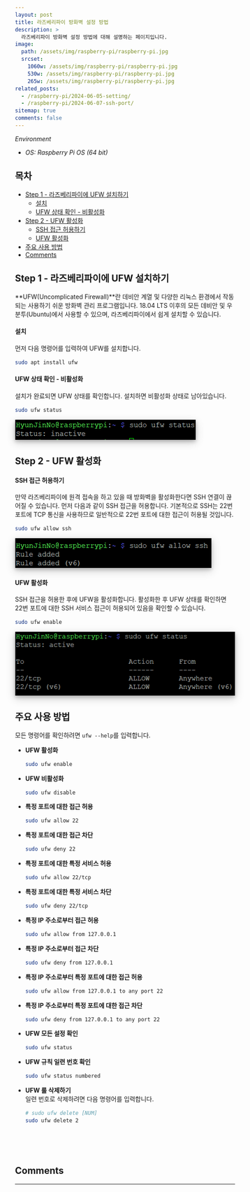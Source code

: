 ```yaml
---
layout: post
title: 라즈베리파이 방화벽 설정 방법
description: >
  라즈베리파이 방화벽 설정 방법에 대해 설명하는 페이지입니다.
image:
  path: /assets/img/raspberry-pi/raspberry-pi.jpg
  srcset:
    1060w: /assets/img/raspberry-pi/raspberry-pi.jpg
    530w: /assets/img/raspberry-pi/raspberry-pi.jpg
    265w: /assets/img/raspberry-pi/raspberry-pi.jpg
related_posts:
  - /raspberry-pi/2024-06-05-setting/
  - /raspberry-pi/2024-06-07-ssh-port/
sitemap: true
comments: false
---
```


<i>Environment</i>

- <i>OS: Raspberry Pi OS (64 bit)</i>

<h2>목차</h2>

- [Step 1 - 라즈베리파이에 UFW 설치하기](#step-1---라즈베리파이에-ufw-설치하기)
  - [설치](#설치)
  - [UFW 상태 확인 - 비활성화](#ufw-상태-확인---비활성화)
- [Step 2 - UFW 활성화](#step-2---ufw-활성화)
  - [SSH 접근 허용하기](#ssh-접근-허용하기)
  - [UFW 활성화](#ufw-활성화)
- [주요 사용 방법](#주요-사용-방법)
- [Comments](#comments)

## Step 1 - 라즈베리파이에 UFW 설치하기

**UFW(Uncomplicated Firewall)**란 데비안 계열 및 다양한 리눅스 환경에서 작동되는 사용하기 쉬운 방화벽 관리 프로그램입니다. 18.04 LTS 이후의 모든 데비안 및 우분투(Ubuntu)에서 사용할 수 있으며, 라즈베리파이에서 쉽게 설치할 수 있습니다.

#### 설치

먼저 다음 명령어를 입력하여 UFW를 설치합니다.

```bash
sudo apt install ufw
```

#### UFW 상태 확인 - 비활성화

설치가 완료되면 UFW 상태를 확인합니다. 설치하면 비활성화 상태로 남아있습니다.

```bash
sudo ufw status
```

<img src="/assets/img/raspberry-pi/ufw/ufw-status.png" alt="ufw-status" style="box-shadow: 0 4px 8px 0 rgba(0, 0, 0, 0.2), 0 6px 20px 0 rgba(0, 0, 0, 0.19);"/>

## Step 2 - UFW 활성화

#### SSH 접근 허용하기

만약 라즈베리파이에 원격 접속을 하고 있을 때 방화벽을 활성화한다면 SSH 연결이 끊어질 수 있습니다. 먼저 다음과 같이 SSH 접근을 허용합니다. 기본적으로 SSH는 22번 포트에 TCP 통신을 사용하므로 일반적으로 22번 포트에 대한 접근이 허용될 것입니다.

```bash
sudo ufw allow ssh
```

<img src="/assets/img/raspberry-pi/ufw/allow.png" alt="allow" style="box-shadow: 0 4px 8px 0 rgba(0, 0, 0, 0.2), 0 6px 20px 0 rgba(0, 0, 0, 0.19);"/>

#### UFW 활성화

SSH 접근을 허용한 후에 UFW을 활성화합니다. 활성화한 후 UFW 상태를 확인하면 22번 포트에 대한 SSH 서비스 접근이 허용되어 있음을 확인할 수 있습니다.

```bash
sudo ufw enable
```

<img src="/assets/img/raspberry-pi/ufw/enable.png" alt="enable" style="box-shadow: 0 4px 8px 0 rgba(0, 0, 0, 0.2), 0 6px 20px 0 rgba(0, 0, 0, 0.19);"/>

## 주요 사용 방법

모든 명령어를 확인하려면 `ufw --help`를 입력합니다.

- **UFW 활성화**
  ```bash
  sudo ufw enable
  ```
- **UFW 비활성화**
  ```bash
  sudo ufw disable
  ```
- **특정 포트에 대한 접근 허용**
  ```bash
  sudo ufw allow 22
  ```
- **특정 포트에 대한 접근 차단**
  ```bash
  sudo ufw deny 22
  ```
- **특정 포트에 대한 특정 서비스 허용**
  ```bash
  sudo ufw allow 22/tcp
  ```
- **특정 포트에 대한 특정 서비스 차단**
  ```bash
  sudo ufw deny 22/tcp
  ```
- **특정 IP 주소로부터 접근 허용**
  ```bash
  sudo ufw allow from 127.0.0.1
  ```
- **특정 IP 주소로부터 접근 차단**
  ```bash
  sudo ufw deny from 127.0.0.1
  ```
- **특정 IP 주소로부터 특정 포트에 대한 접근 허용**
  ```bash
  sudo ufw allow from 127.0.0.1 to any port 22
  ```
- **특정 IP 주소로부터 특정 포트에 대한 접근 차단**
  ```bash
  sudo ufw deny from 127.0.0.1 to any port 22
  ```
- **UFW 모든 설정 확인**
  ```bash
  sudo ufw status
  ```
- **UFW 규칙 일련 번호 확인**
  ```bash
  sudo ufw status numbered
  ```
- **UFW 룰 삭제하기**  
  일련 번호로 삭제하려면 다음 명령어를 입력합니다.
  ```bash
  # sudo ufw delete [NUM]
  sudo ufw delete 2
  ```

<br />
<br />
<br />

## Comments

<hr />
<script
  src="https://utteranc.es/client.js"
  repo="HyunJinNo/HyunJinNo.github.io"
  issue-term="pathname"
  theme="github-light"
  crossorigin="anonymous"
  async
></script>
